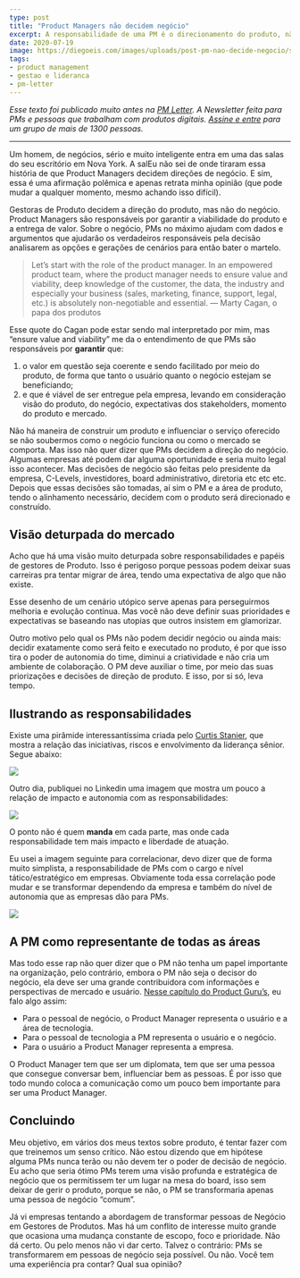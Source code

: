 ```yaml
---
type: post
title: "Product Managers não decidem negócio"
excerpt: A responsabilidade de uma PM é o direcionamento do produto, não do negócio
date: 2020-07-19
image: https://diegoeis.com/images/uploads/post-pm-nao-decide-negocio/sean-pollock-PhYq704ffdA-unsplash.jpg
tags:
- product management
- gestao e lideranca
- pm-letter
---
```


_Esse texto foi publicado muito antes na [PM Letter](https://pmletter.substack.com/). A Newsletter feita para PMs e pessoas que trabalham com produtos digitais. [Assine e entre](https://pmletter.substack.com/) para um grupo de mais de 1300 pessoas._

---

Um homem, de negócios, sério e muito inteligente entra em uma das salas do seu escritório em Nova York. A salEu não sei de onde tiraram essa história de que Product Managers decidem direções de negócio. E sim, essa é uma afirmação polêmica e apenas retrata minha opinião (que pode mudar a qualquer momento, mesmo achando isso difícil).

Gestoras de Produto decidem a direção do produto, mas não do negócio. Product Managers são responsáveis por garantir a viabilidade do produto e a entrega de valor. Sobre o negócio, PMs no máximo ajudam com dados e argumentos que ajudarão os verdadeiros responsáveis pela decisão analisarem as opções e gerações de cenários para então bater o martelo.  

> Let’s start with the role of the product manager. In an empowered product team, where the product manager needs to ensure value and viability, deep knowledge of the customer, the data, the industry and especially your business (sales, marketing, finance, support, legal, etc.) is absolutely non-negotiable and essential. — Marty Cagan, o papa dos produtos  

Esse quote do Cagan pode estar sendo mal interpretado por mim, mas “ensure value and viability” me da o entendimento de que PMs são responsáveis por **garantir** que:

1. o valor em questão seja coerente e sendo facilitado por meio do produto, de forma que tanto o usuário quanto o negócio estejam se beneficiando;
2. e que é viável de ser entregue pela empresa, levando em consideração visão do produto, do negócio, expectativas dos stakeholders, momento do produto e mercado. 

Não há maneira de construir um produto e influenciar o serviço oferecido se não soubermos como o negócio funciona ou como o mercado se comporta. Mas isso não quer dizer que PMs decidem a direção do negócio. Algumas empresas até podem dar alguma oportunidade e seria muito legal isso acontecer. Mas decisões de negócio são feitas pelo presidente da empresa, C-Levels, investidores, board administrativo, diretoria etc etc etc. Depois que essas decisões são tomadas, aí sim o PM e a área de produto, tendo o alinhamento necessário, decidem com o produto será direcionado e construído.

## Visão deturpada do mercado

Acho que há uma visão muito deturpada sobre responsabilidades e papéis de gestores de Produto. Isso é perigoso porque pessoas podem deixar suas carreiras pra tentar migrar de área, tendo uma expectativa de algo que não existe.

Esse desenho de um cenário utópico serve apenas para perseguirmos melhoria e evolução contínua. Mas você não deve definir suas prioridades e expectativas se baseando nas utopias que outros insistem em glamorizar.

Outro motivo pelo qual os PMs não podem decidir negócio ou ainda mais: decidir exatamente como será feito e executado no produto, é por que isso tira o poder de autonomia do time, diminui a criatividade e não cria um ambiente de colaboração. O PM deve auxiliar o time, por meio das suas priorizações e decisões de direção de produto. E isso, por si só, leva tempo.


## Ilustrando as responsabilidades
Existe uma pirâmide interessantíssima criada pelo [Curtis Stanier](https://twitter.com/crstanier), que mostra a relação das iniciativas, riscos e envolvimento da liderança sênior. Segue abaixo:

![](/images/uploads/post-pm-nao-decide-negocio/iniciativas-vs-riscos-vs-quantidade.png)

Outro dia, publiquei no Linkedin uma imagem que mostra um pouco a relação de impacto e autonomia com as responsabilidades:

![](/images/uploads/post-pm-nao-decide-negocio/progressao-pm.png)

O ponto não é quem **manda** em cada parte, mas onde cada responsabilidade tem mais impacto e liberdade de atuação. 

Eu usei a imagem seguinte para correlacionar, devo dizer que de forma muito simplista, a responsabilidade de PMs com o cargo e nível tático/estratégico em empresas. Obviamente toda essa correlação pode mudar e se transformar dependendo da empresa e também do nível de autonomia que as empresas dão para PMs.

![](/images/uploads/post-pm-nao-decide-negocio/Group%202%20Copy.png)

## A PM como representante de todas as áreas

Mas todo esse rap não quer dizer que o PM não tenha um papel importante na organização, pelo contrário, embora o PM não seja o decisor do negócio, ela deve ser uma grande contribuidora com informações e perspectivas de mercado e usuário. [Nesse capítulo do Product Guru’s](https://anchor.fm/product-gurus/episodes/39-Diego-Eis---Gesto-Moderna-de-Produtos-Digitais-eg0log), eu falo algo assim:
- Para o pessoal de negócio, o Product Manager representa o usuário e a área de tecnologia.
- Para o pessoal de tecnologia a PM representa o usuário e o negócio.
- Para o usuário a Product Manager representa a empresa.

O Product Manager tem que ser um diplomata, tem que ser uma pessoa que consegue conversar bem, influenciar bem as pessoas. É por isso que todo mundo coloca a comunicação como um pouco bem importante para ser uma Product Manager.

## Concluindo

Meu objetivo, em vários dos meus textos sobre produto, é tentar fazer com que treinemos um senso crítico. Não estou dizendo que em hipótese alguma PMs nunca terão ou não devem ter o poder de decisão de negócio. Eu acho que seria ótimo PMs terem uma visão profunda e estratégica de negócio que os permitissem ter um lugar na mesa do board, isso sem deixar de gerir o produto, porque se não, o PM se transformaria apenas uma pessoa de negócio “comum”.

Já vi empresas tentando a abordagem de transformar pessoas de Negócio em Gestores de Produtos. Mas há um conflito de interesse muito grande que ocasiona uma mudança constante de escopo, foco e prioridade. Não dá certo. Ou pelo menos não vi dar certo. Talvez o contrário: PMs se transformarem em pessoas de negócio seja possível. Ou não.
Você tem uma experiência pra contar? Qual sua opinião?

